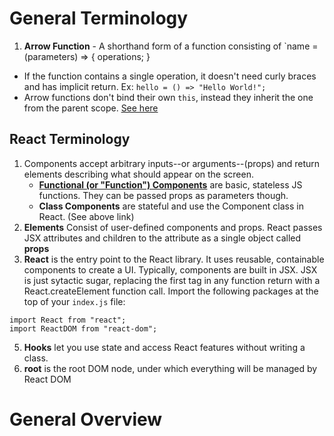 # General Terminology
1. **Arrow Function** - A shorthand form of a function consisting of `name = (parameters) => { operations; }
  - If the function contains a single operation, it doesn't need curly braces and has implicit return. Ex:
  ```hello = () => "Hello World!";```
  - Arrow functions don't bind their own `this`, instead they inherit the one from the parent scope. [See here](https://www.codementor.io/@dariogarciamoya/understanding-this-in-javascript-with-arrow-functions-gcpjwfyuc)
 
 ## React Terminology
 1. Components accept arbitrary inputs--or arguments--(props) and return elements describing what should appear on the screen.
    - [**Functional (or "Function") Components**](https://www.freecodecamp.org/news/functional-components-vs-class-components-in-react/) are basic, stateless JS functions. They can be passed props as parameters though.
    - **Class Components** are stateful and use the Component class in React. (See above link)
 2. **Elements** Consist of user-defined components and props. React passes JSX attributes and children to the attribute as a single object called **props**
 3. **React** is the entry point to the React library. It uses reusable, containable components to create a UI. Typically, components are built in JSX. JSX is just sytactic sugar, replacing the first tag in any function return with a React.createElement function call. Import the following packages at the top of your `index.js` file:
```
import React from "react";
import ReactDOM from "react-dom";
```
 5. **Hooks** let you use state and access React features without writing a class.
 6. **root** is the root DOM node, under which everything will be managed by React DOM

# General Overview




